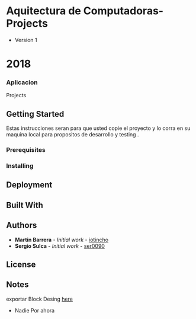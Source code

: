 # Aquitectura de Computadoras-Projects

* Version 1

# 2018

###  Aplicacion  ###

Projects

## Getting Started

Estas instrucciones seran para que usted copie el proyecto y lo corra en su maquina local
para propositos de desarrollo y testing . 

### Prerequisites

### Installing



## Deployment

## Built With


## Authors

* **Martin Barrera** - *Initial work* - [iotincho](https://github.com/iotincho)
* **Sergio Sulca** - *Initial work* - [ser0090](https://github.com/ser0090)

## License


## Notes
exportar Block Desing [here](https://www.xilinx.com/support/documentation/sw_manuals/xilinx2017_3/ug994-vivado-ip-subsystems.pdf)
* Nadie Por ahora 
